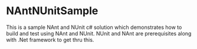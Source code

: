 NAntNUnitSample
===============

This is a sample NAnt and NUnit c# solution which demonstrates how to build and test using NAnt and NUnit. NUnit and NAnt are prerequisites along with .Net framework to get thru this.
